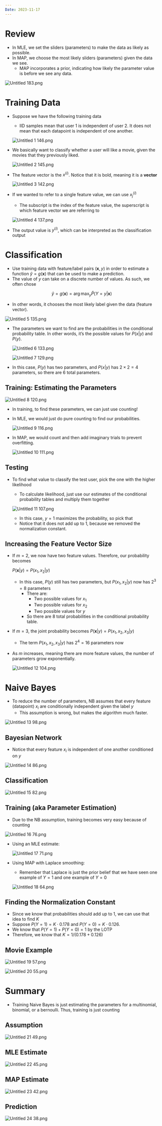 ```yaml
---
Date: 2023-11-17
---
```

# Review

- In MLE, we set the sliders (parameters) to make the data as likely as possible.
- In MAP, we choose the most likely sliders (parameters) given the data we see.
    - MAP incorporates a prior, indicating how likely the parameter value is before we see any data.

![Untitled 183.png](attachments/Untitled%20183.png)

# Training Data

- Suppose we have the following training data

    - IID samples mean that user 1 is independent of user 2. It does not mean that each datapoint is independent of one another.

    ![Untitled 1 146.png](attachments/Untitled%201%20146.png)

- We basically want to classify whether a user will like a movie, given the movies that they previously liked.

    ![Untitled 2 145.png](attachments/Untitled%202%20145.png)

- The feature vector is the $x^{(i)}$﻿. Notice that it is bold, meaning it is a **vector**

    ![Untitled 3 142.png](attachments/Untitled%203%20142.png)

- If we wanted to refer to a single feature value, we can use $x_j^{(i)}$﻿

    - The subscript is the index of the feature value, the superscript is which feature vector we are referring to

    ![Untitled 4 137.png](attachments/Untitled%204%20137.png)

- The output value is $y^{(i)}$﻿, which can be interpreted as the classification output

# Classification

- Use training data with feature/label pairs $(\mathbf{x}, y)$﻿ in order to estimate a function $\hat{y} = g(\mathbf{x})$﻿ that can be used to make a prediction.
- The value of $y$﻿ can take on a discrete number of values. As such, we often chose

$$
\hat{y} = g(\mathbf{x}) =\arg \max_y \hat{P}(Y = y | \mathbf{x})
$$

- In other words, it chooses the most likely label given the data (feature vector).

![Untitled 5 135.png](attachments/Untitled%205%20135.png)

- The parameters we want to find are the probabilities in the conditional probability table. In other words, it’s the possible values for $P(x | y)$﻿ and $P(y)$﻿.

    ![Untitled 6 133.png](attachments/Untitled%206%20133.png)

    ![Untitled 7 129.png](attachments/Untitled%207%20129.png)

- In this case, $P(y)$﻿ has two parameters, and $P(x | y)$﻿ has $2 \times 2 = 4$﻿ parameters, so there are 6 total parameters.

## Training: Estimating the Parameters

![Untitled 8 120.png](attachments/Untitled%208%20120.png)

- In training, to find these parameters, we can just use counting!
- In MLE, we would just do pure counting to find our probabilities.

    ![Untitled 9 116.png](attachments/Untitled%209%20116.png)

- In MAP, we would count and then add imaginary trials to prevent overfitting.

    ![Untitled 10 111.png](attachments/Untitled%2010%20111.png)


## Testing

- To find what value to classify the test user, pick the one with the higher likelihood

    - To calculate likelihood, just use our estimates of the conditional probability tables and multiply them together

    ![Untitled 11 107.png](attachments/Untitled%2011%20107.png)

    - In this case, $y=1$﻿ maximizes the probability, so pick that
    - Notice that it does not add up to 1, because we removed the normalization constant.

## Increasing the Feature Vector Size

- If $m = 2$﻿, we now have two feature values. Therefore, our probability becomes

    $P(\mathbf{x} | y) = P(x_1, x_2|y)$

    - In this case, $P(y)$﻿ still has two parameters, but $P(x_1, x_2 | y)$﻿ now has $2^3 = 8$﻿ parameters
        - There are:
            - Two possible values for $x_1$﻿
            - Two possible values for $x_2$﻿
            - Two possible values for $y$﻿
        - So there are $8$﻿ total probabilities in the conditional probability table.
- If $m = 3$﻿, the joint probability becomes $P(\mathbf{x} | y) = P(x_1, x_2, x_3|y)$﻿
    - The term $P(x_1, x_2, x_3|y)$﻿ has $2^4 = 16$﻿ parameters now
- As $m$﻿ increases, meaning there are more feature values, the number of parameters grow exponentially.

    ![Untitled 12 104.png](attachments/Untitled%2012%20104.png)


# Naive Bayes

- To reduce the number of parameters, NB assumes that every feature (datapoint) $x_i$﻿ are conditionally independent given the label $y$﻿
    - This assumption is wrong, but makes the algorithm much faster.

![Untitled 13 98.png](attachments/Untitled%2013%2098.png)

## Bayesian Network

- Notice that every feature $x_i$﻿ is independent of one another conditioned on $y$﻿

![Untitled 14 86.png](attachments/Untitled%2014%2086.png)

## Classification

![Untitled 15 82.png](attachments/Untitled%2015%2082.png)

## Training (aka Parameter Estimation)

- Due to the NB assumption, training becomes very easy because of counting

![Untitled 16 76.png](attachments/Untitled%2016%2076.png)

- Using an MLE estimate:

    ![Untitled 17 71.png](attachments/Untitled%2017%2071.png)

- Using MAP with Laplace smoothing:

    - Remember that Laplace is just the prior belief that we have seen one example of $Y = 1$﻿ and one example of $Y = 0$﻿

    ![Untitled 18 64.png](attachments/Untitled%2018%2064.png)


## Finding the Normalization Constant

- Since we know that probabilities should add up to 1, we can use that idea to find $K$﻿
- Suppose $P(Y = 1) = K \cdot 0.178$﻿ and $P(Y = 0) = K \cdot 0.126$﻿.
- We know that $P(Y = 1) + P(Y = 0) = 1$﻿ by the LOTP
- Therefore, we know that $K = 1 / (0.178 + 0.126)$﻿

## Movie Example

![Untitled 19 57.png](attachments/Untitled%2019%2057.png)

![Untitled 20 55.png](attachments/Untitled%2020%2055.png)

# Summary

- Training Naive Bayes is just estimating the parameters for a multinomial, binomial, or a bernoulli. Thus, training is just counting

## Assumption

![Untitled 21 49.png](attachments/Untitled%2021%2049.png)

## MLE Estimate

![Untitled 22 45.png](attachments/Untitled%2022%2045.png)

## MAP Estimate

![Untitled 23 42.png](attachments/Untitled%2023%2042.png)

## Prediction

![Untitled 24 38.png](attachments/Untitled%2024%2038.png)
